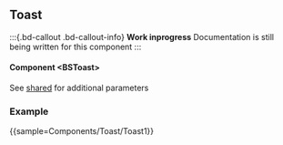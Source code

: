 ﻿## Toast
:::{.bd-callout .bd-callout-info}
**Work inprogress** Documentation is still being written for this component
:::
#### Component \<BSToast\>
See [shared](layout/shared) for additional parameters    

### Example

{{sample=Components/Toast/Toast1}}
